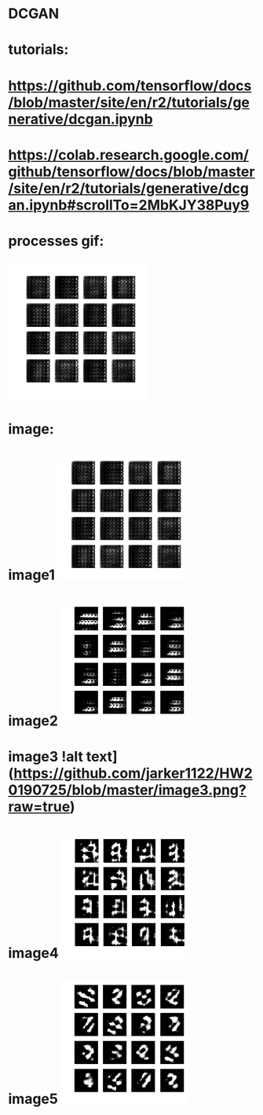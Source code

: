 # DCGAN

# tutorials:
# https://github.com/tensorflow/docs/blob/master/site/en/r2/tutorials/generative/dcgan.ipynb
# https://colab.research.google.com/github/tensorflow/docs/blob/master/site/en/r2/tutorials/generative/dcgan.ipynb#scrollTo=2MbKJY38Puy9

# processes gif:
![alt text](https://github.com/jarker1122/HW20190725/blob/master/dcgan.gif?raw=true)

# image:
# image1 ![alt text](https://github.com/jarker1122/HW20190725/blob/master/image1.png?raw=true)
# image2 ![alt text](https://github.com/jarker1122/HW20190725/blob/master/image2.png?raw=true)
# image3 !alt text](https://github.com/jarker1122/HW20190725/blob/master/image3.png?raw=true)
# image4 ![alt text](https://github.com/jarker1122/HW20190725/blob/master/image4.png?raw=true)
# image5 ![alt text](https://github.com/jarker1122/HW20190725/blob/master/image5.png?raw=true)
